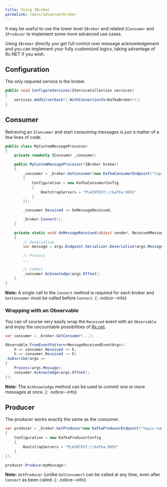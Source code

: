```yaml
---
title: Using IBroker
permalink: /docs/advanced/broker
---
```


It may be useful to use the lower level `IBroker` and related `IConsumer` and `IProducer` to implement some more advanced use cases.

Using `IBroker` directly you get full control over message acknowledgement and you can implement your fully customized logics, taking advantage of Rx.NET if you wish.

## Configuration

The only required service is the broker.

```c#
public void ConfigureServices(IServiceCollection services)
{
    services.AddSilverback().WithConnectionTo<KafkaBroker>();
}
```

## Consumer

Retrieving an `IConsumer` and start consuming messages is just a matter of a few lines of code.

```c#
public class MyCustomMessageProcessor
{
    private readonly IConsumer _consumer;

    public MyCustomMessageProcessor(IBroker broker)
    {
        _consumer = _broker.GetConsumer(new KafkaConsumerEndpoint("topic-name")
        {
            Configuration = new KafkaConsumerConfig
            {
                BootstrapServers = "PLAINTEXT://kafka:9092"
            }
        });

        _consumer.Received += OnMessageReceived;

        _broker.Connect();
    }

    private static void OnMessageReceived(object sender, ReceivedMessageEventArgs args)
    {
        // Deserialize
        var message = args.Endpoint.Serializer.Deserialize(args.Message);

        // Process
        ...

        // Commit
        _consumer.Acknowledge(args.Offset);
    }
}
```

**Note:** A single call to the `Connect` method is required for each broker and `GetConsumer` must be called before `Connect`.
{: .notice--info}

### Wrapping with an Observable

You can of course very easily wrap the `Received` event with an `Observable` and enjoy the uncountable possibilities of [Rx.net](https://github.com/dotnet/reactive).

```c#
var consumer = _broker.GetConsumer(...);

Observable.FromEventPattern<MessageReceivedEventArgs>(
    h => consumer.Received += h,
    h => consumer.Received -= h)
.Subscribe(args => 
{
    Process(args.Message);
    consumer.Acknowledge(args.Offset);
});
```

**Note:** The `Achknowledge` method can be used to commit one or more messages at once.
{: .notice--info}

## Producer

The producer works exactly the same as the consumer.

```c#
var producer = _broker.GetProducer(new KafkaProducerEndpoint("topic-name")
{
    Configuration = new KafkaProducerConfig
    {
        BootstrapServers = "PLAINTEXT://kafka:9092"
    }
});

producer.Produce(myMessage);
```

**Note:** `GetProducer` (unlike `GetConsumer`) can be called at any time, even after `Connect` as been called.
{: .notice--info}